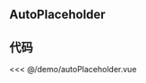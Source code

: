 ## AutoPlaceholder

<script setup>
import AutoPlaceholder from '../demo/autoPlaceholder.vue'
import { NMessageProvider } from 'naive-ui'
</script>

<ClientOnly>
<NMessageProvider>
<AutoPlaceholder />
</NMessageProvider>
</ClientOnly>

## 代码

<<< @/demo/autoPlaceholder.vue
